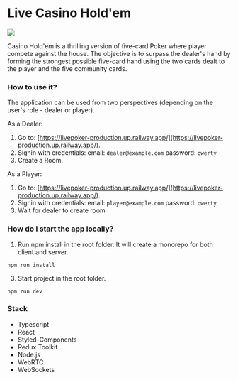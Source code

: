 # Live Casino Hold'em

![](./image.png)

Casino Hold'em is a thrilling version of five-card Poker where player compete against the house. The objective is to surpass the dealer's hand by forming the strongest possible five-card hand using the two cards dealt to the player and the five community cards.

### How to use it?

The application can be used from two perspectives (depending on the user's role - dealer or player).

As a Dealer:

1. Go to: [https://livepoker-production.up.railway.app/](https://livepoker-production.up.railway.app/).
2. Signin with credentials:
   email: `dealer@example.com`
   password: `qwerty`
3. Create a Room.

As a Player:

1. Go to: [https://livepoker-production.up.railway.app/](https://livepoker-production.up.railway.app/).
2. Signin with credentials:
   email: `player@example.com`
   password: `qwerty`
3. Wait for dealer to create room

### How do I start the app locally?

1. Run npm install in the root folder. It will create a monorepo for both client and server.

```
npm run install
```

3. Start project in the root folder.

```
npm run dev
```

### Stack

- Typescript
- React
- Styled-Components
- Redux Toolkit
- Node.js
- WebRTC
- WebSockets
